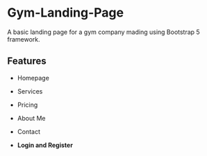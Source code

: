 # Gym-Landing-Page
A basic landing page for a gym company mading using Bootstrap 5 framework. 

## Features

* Homepage

* Services

* Pricing

* About Me

* Contact

* __Login and Register__
